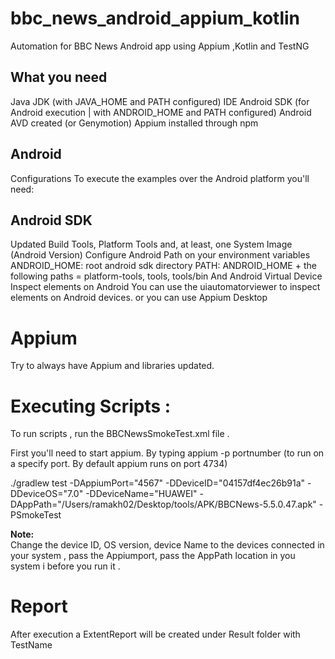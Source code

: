 # bbc_news_android_appium_kotlin
Automation for BBC News Android app using Appium ,Kotlin and TestNG 

## What you need
Java JDK (with JAVA_HOME and PATH configured)
IDE 
Android SDK (for Android execution | with ANDROID_HOME and PATH configured)
Android AVD created (or Genymotion)
Appium installed through npm

## Android
Configurations
To execute the examples over the Android platform you'll need:

## Android SDK
Updated Build Tools, Platform Tools and, at least, one System Image (Android Version)
Configure Android Path on your environment variables
ANDROID_HOME: root android sdk directory
PATH: ANDROID_HOME + the following paths = platform-tools, tools, tools/bin
And Android Virtual Device
Inspect elements on Android
You can use the uiautomatorviewer to inspect elements on Android devices. or you can use Appium Desktop

# Appium
Try to always have Appium and libraries updated.

# Executing Scripts :
To run scripts , run the BBCNewsSmokeTest.xml file .

First you'll need to start appium. By typing appium -p portnumber (to run on a specify port. By default appium runs on port 4734) 

./gradlew test -DAppiumPort="4567" -DDeviceID="04157df4ec26b91a" -DDeviceOS="7.0" -DDeviceName="HUAWEI" -DAppPath="/Users/ramakh02/Desktop/tools/APK/BBCNews-5.5.0.47.apk" -PSmokeTest

**Note:**  
Change the device ID, OS version, device Name  to the devices connected in your system , pass the Appiumport, pass the AppPath location in you system i before you run it .

# Report
After execution a ExtentReport will be created under Result folder with TestName
